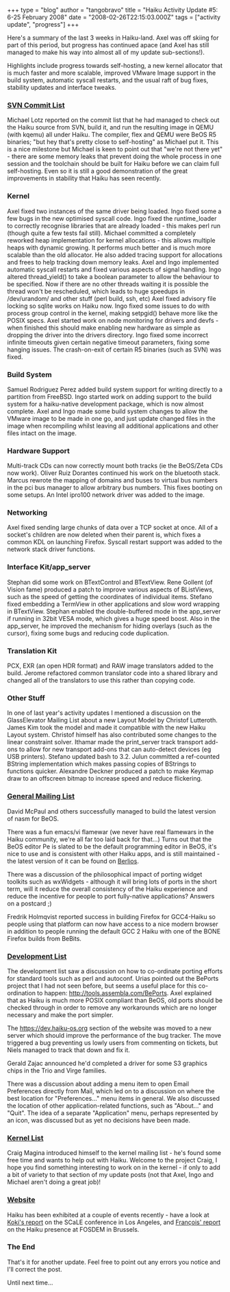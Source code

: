 +++
type = "blog"
author = "tangobravo"
title = "Haiku Activity Update #5: 6-25 February 2008"
date = "2008-02-26T22:15:03.000Z"
tags = ["activity update", "progress"]
+++

Here's a summary of the last 3 weeks in Haiku-land. Axel was off skiing for part of this period, but progress has continued apace (and Axel has still managed to make his way into almost all of my update sub-sections!).

Highlights include progress towards self-hosting, a new kernel allocator that is much faster and more scalable, improved VMware Image support in the build system, automatic syscall restarts, and the usual raft of bug fixes, stability updates and interface tweaks.

<!--more-->

<h3><a href="https://lists.berlios.de/pipermail/haiku-commits/">SVN Commit List</a></h3>

Michael Lotz reported on the commit list that he had managed to check out the Haiku source from SVN, build it, and run the resulting image in QEMU (with kqemu) all under Haiku. The compiler, flex and QEMU were BeOS R5 binaries; "but hey that's pretty close to self-hosting" as Michael put it. This is a nice milestone but Michael is keen to point out that "we're not there yet" - there are some memory leaks that prevent doing the whole process in one session and the toolchain should be built for Haiku before we can claim full self-hosting. Even so it is still a good demonstration of the great improvements in stability that Haiku has seen recently.

<h3 class="icon-app">Kernel</h3>
Axel fixed two instances of the same driver being loaded.
Ingo fixed some a few bugs in the new optimised syscall code.
Ingo fixed the runtime_loader to correctly recognise libraries that are already loaded - this makes perl run (though quite a few tests fail still).
Michael committed a completely reworked heap implementation for kernel allocations - this allows multiple heaps with dynamic growing. It performs much better and is much more scalable than the old allocator. He also added tracing support for allocations and frees to help tracking down memory leaks.
Axel and Ingo implemented automatic syscall restarts and fixed various aspects of signal handling.
Ingo altered thread_yield() to take a boolean parameter to allow the behaviour to be specified. Now if there are no other threads waiting it is possible the thread won't be rescheduled, which leads to huge speedups in /dev/urandom/ and other stuff (perl build, ssh, etc)
Axel fixed advisory file locking so sqlite works on Haiku now.
Ingo fixed some issues to do with process group control in the kernel, making setpgid() behave more like the POSIX specs.
Axel started work on node monitoring for drivers and devfs - when finished this should make enabling new hardware as simple as dropping the driver into the drivers directory.
Ingo fixed some incorrect infinite timeouts given certain negative timeout parameters, fixing some hanging issues.
The crash-on-exit of certain R5 binaries (such as SVN) was fixed.

<h3 class="icon-app">Build System</h3>
Samuel Rodriguez Perez added build system support for writing directly to a partition from FreeBSD.
Ingo started work on adding support to the build system for a haiku-native development package, which is now almost complete.
Axel and Ingo made some build system changes to allow the VMware image to be made in one go, and just update changed files in the image when recompiling whilst leaving all additional applications and other files intact on the image.

<h3 class="icon-app">Hardware Support</h3>
Multi-track CDs can now correctly mount both tracks (ie the BeOS/Zeta CDs now work).
Oliver Ruiz Dorantes continued his work on the bluetooth stack.
Marcus rewrote the mapping of domains and buses to virtual bus numbers in the pci bus manager to allow arbitrary bus numbers. This fixes booting on some setups.
An Intel ipro100 network driver was added to the image.

<h3 class="icon-app">Networking</h3>
Axel fixed sending large chunks of data over a TCP socket at once.
All of a socket's children are now deleted when their parent is, which fixes a common KDL on launching Firefox.
Syscall restart support was added to the network stack driver functions.

<h3 class="icon-app">Interface Kit/app_server</h3>
Stephan did some work on BTextControl and BTextView.
Rene Gollent (of Vision fame) produced a patch to improve various aspects of BListViews, such as the speed of getting the coordinates of individual items.
Stefano fixed embedding a TermView in other applications and slow word wrapping in BTextView.
Stephan enabled the double-buffered mode in the app_server if running in 32bit VESA mode, which gives a huge speed boost. Also in the app_server, he improved the mechanism for hiding overlays (such as the cursor), fixing some bugs and reducing code duplication.

<h3 class="icon-app">Translation Kit</h3>
PCX, EXR (an open HDR format) and RAW image translators added to the build.
Jerome refactored common translator code into a shared library and changed all of the translators to use this rather than copying code.

<h3 class="icon-app">Other Stuff</h3>
In one of last year's activity updates I mentioned a discussion on the GlassElevator Mailing List about a new Layout Model by Christof Lutteroth. James Kim took the model and made it compatible with the new Haiku Layout system. Christof himself has also contributed some changes to the linear constraint solver.
Ithamar made the print_server track transport add-ons to allow for new transport add-ons that can auto-detect devices (eg USB printers).
Stefano updated bash to 3.2.
Julun committed a ref-counted BString implementation which makes passing copies of BStrings to functions quicker.
Alexandre Deckner produced a patch to make Keymap draw to an offscreen bitmap to increase speed and reduce flickering.

<h3><a href="https://www.freelists.org/archives/openbeos/">General Mailing List</a></h3>
David McPaul and others successfully managed to build the latest version of nasm for BeOS.

There was a fun emacs/vi flamewar (we never have real flamewars in the Haiku community, we're all far too laid back for that...) Turns out that the BeOS editor Pe is slated to be the default programming editor in BeOS, it's nice to use and is consistent with other Haiku apps, and is still maintained - the latest version of it can be found on <a href="http://developer.berlios.de/projects/pe-editor/">Berlios</a>.

There was a discussion of the philosophical impact of porting widget toolkits such as wxWidgets - although it will bring lots of ports in the short term, will it reduce the overall consistency of the Haiku experience and reduce the incentive for people to port fully-native applications? Answers on a postcard ;)

Fredrik Holmqvist reported success in building Firefox for GCC4-Haiku so people using that platform can now have access to a nice modern browser in addition to people running the default GCC 2 Haiku with one of the BONE Firefox builds from BeBits.

<h3><a href="https://www.freelists.org/archives/haiku-development/">Development List</a></h3>
The development list saw a discussion on how to co-ordinate porting efforts for standard tools such as perl and autoconf. Urias pointed out the BePorts project that I had not seen before, but seems a useful place for this co-ordination to happen: <a href="http://tools.assembla.com/BePorts">http://tools.assembla.com/BePorts</a>. Axel explained that as Haiku is much more POSIX compliant than BeOS, old ports should be checked through in order to remove any workarounds which are no longer necessary and make the port simpler.

The <a href="https://dev.haiku-os.org">https://dev.haiku-os.org</a> section of the website was moved to a new server which should improve the performance of the bug tracker. The move triggered a bug preventing us lowly users from commenting on tickets, but Niels managed to track that down and fix it.

Gerald Zajac announced he'd completed a driver for some S3 graphics chips in the Trio and Virge families.

There was a discussion about adding a menu item to open Email Preferences directly from Mail, which led on to a discussion on where the best location for "Preferences..." menu items in general. We also discussed the location of other application-related functions, such as "About..." and "Quit". The idea of a separate "Application" menu, perhaps represented by an icon, was discussed but as yet no decisions have been made.

<h3><a href="http://sourceforge.net/mailarchive/forum.php?forum_name=open-beos-kernel-devel">Kernel List</a></h3>
Craig Magina introduced himself to the kernel mailing list - he's found some free time and wants to help out with Haiku. Welcome to the project Craig, I hope you find something interesting to work on in the kernel - if only to add a bit of variety to that section of my update posts (not that Axel, Ingo and Michael aren't doing a great job)!

<h3><a href="http://www.haiku-os.org">Website</a></h3>
Haiku has been exhibited at a couple of events recently - have a look at <a href="/blog/koki/2008-02-11/haiku_at_scale_6x_overall_impressions">Koki's report</a> on the SCaLE conference in Los Angeles, and <a href="/blog/mmu_man/2008-02-25/hello_from_fosdem">François' report</a> on the Haiku presence at FOSDEM in Brussels.

<h3>The End</h3>
That's it for another update. Feel free to point out any errors you notice and I'll correct the post.

Until next time...